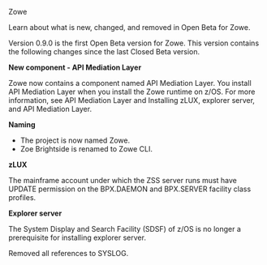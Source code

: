 <?xml version="1.0" encoding="UTF-8"?><?workdir /C:\GitFolder\docs-site\docs\user-guide\temp\ibmpdf\oxygen_dita_temp\user-guide?><?workdir-uri file:/C:/GitFolder/docs-site/docs/user-guide/temp/ibmpdf/oxygen_dita_temp/user-guide/?><?path2project?><?path2project-uri ./?><?path2rootmap-uri ./?><topic xmlns:ditaarch="http://dita.oasis-open.org/architecture/2005/" xmlns:dita-ot="http://dita-ot.sourceforge.net/ns/201007/dita-ot" class="- topic/topic " ditaarch:DITAArchVersion="1.2" domains="(topic hi-d) (topic ut-d) (topic indexing-d) (topic hazard-d) (topic abbrev-d) (topic pr-d) (topic sw-d) (topic ui-d)" id="summary_of_changes_for_open_beta" xtrc="topic:1;166:-1" xtrf="file:/C:/GitFolder/docs-site/docs/user-guide/summaryofchanges.md"><title class="- topic/title " xtrc="title:1;166:-1" xtrf="file:/C:/GitFolder/docs-site/docs/user-guide/summaryofchanges.md">Summary of changes for Open Beta</title><prolog class="- topic/prolog "><metadata class="- topic/metadata "><prodinfo class="- topic/prodinfo " xtrc="prodinfo:1;17:11" xtrf="file:/C:/GitFolder/docs-site/docs/user-guide/Zowe_User_Guide.ditamap">

<prodname class="- topic/prodname " xtrc="prodname:1;19:11" xtrf="file:/C:/GitFolder/docs-site/docs/user-guide/Zowe_User_Guide.ditamap">Zowe</prodname>
</prodinfo></metadata></prolog><body class="- topic/body " xtrc="body:1;166:-1" xtrf="file:/C:/GitFolder/docs-site/docs/user-guide/summaryofchanges.md"><p class="- topic/p " xtrc="p:1;166:-1" xtrf="file:/C:/GitFolder/docs-site/docs/user-guide/summaryofchanges.md">Learn about what is new, changed, and removed in Open Beta for Zowe.</p></body><topic class="- topic/topic " ditaarch:DITAArchVersion="1.2" domains="(topic hi-d) (topic ut-d) (topic indexing-d) (topic hazard-d) (topic abbrev-d) (topic pr-d) (topic sw-d) (topic ui-d)" id="version_0_9_0_august_2018" xtrc="topic:2;166:-1" xtrf="file:/C:/GitFolder/docs-site/docs/user-guide/summaryofchanges.md"><title class="- topic/title " xtrc="title:2;166:-1" xtrf="file:/C:/GitFolder/docs-site/docs/user-guide/summaryofchanges.md">Version 0.9.0 (August 2018)</title><body class="- topic/body " xtrc="body:2;166:-1" xtrf="file:/C:/GitFolder/docs-site/docs/user-guide/summaryofchanges.md"><p class="- topic/p " xtrc="p:2;166:-1" xtrf="file:/C:/GitFolder/docs-site/docs/user-guide/summaryofchanges.md">Version 0.9.0 is the first Open Beta version for Zowe. This version contains the following changes since the last Closed Beta version.</p></body><topic class="- topic/topic " ditaarch:DITAArchVersion="1.2" domains="(topic hi-d) (topic ut-d) (topic indexing-d) (topic hazard-d) (topic abbrev-d) (topic pr-d) (topic sw-d) (topic ui-d)" id="what_s_new" xtrc="topic:3;166:-1" xtrf="file:/C:/GitFolder/docs-site/docs/user-guide/summaryofchanges.md"><title class="- topic/title " xtrc="title:3;166:-1" xtrf="file:/C:/GitFolder/docs-site/docs/user-guide/summaryofchanges.md">What's new</title><body class="- topic/body " xtrc="body:3;166:-1" xtrf="file:/C:/GitFolder/docs-site/docs/user-guide/summaryofchanges.md"><p class="- topic/p " xtrc="p:3;166:-1" xtrf="file:/C:/GitFolder/docs-site/docs/user-guide/summaryofchanges.md"><b class="+ topic/ph hi-d/b " xtrc="b:1;166:-1" xtrf="file:/C:/GitFolder/docs-site/docs/user-guide/summaryofchanges.md">New component - API Mediation Layer</b></p><p class="- topic/p " xtrc="p:4;166:-1" xtrf="file:/C:/GitFolder/docs-site/docs/user-guide/summaryofchanges.md">Zowe now contains a component named API Mediation Layer. You install API Mediation Layer when you install the Zowe runtime on z/OS. For more information, see <xref class="- topic/xref " format="md#api-mediation-layer" href="introduction.md#api-mediation-layer" xtrc="xref:1;166:-1" xtrf="file:/C:/GitFolder/docs-site/docs/user-guide/summaryofchanges.md"><?ditaot usertext?>API Mediation Layer</xref> and <xref class="- topic/xref " format="md#installing-the-zowe-runtime-on-z-os" href="install-zos.md#installing-the-zowe-runtime-on-z-os" xtrc="xref:2;166:-1" xtrf="file:/C:/GitFolder/docs-site/docs/user-guide/summaryofchanges.md"><?ditaot usertext?>Installing zLUX, explorer server, and API Mediation Layer</xref>.</p></body></topic><topic class="- topic/topic " ditaarch:DITAArchVersion="1.2" domains="(topic hi-d) (topic ut-d) (topic indexing-d) (topic hazard-d) (topic abbrev-d) (topic pr-d) (topic sw-d) (topic ui-d)" id="what_s_changed" xtrc="topic:4;166:-1" xtrf="file:/C:/GitFolder/docs-site/docs/user-guide/summaryofchanges.md"><title class="- topic/title " xtrc="title:4;166:-1" xtrf="file:/C:/GitFolder/docs-site/docs/user-guide/summaryofchanges.md">What's changed</title><body class="- topic/body " xtrc="body:4;166:-1" xtrf="file:/C:/GitFolder/docs-site/docs/user-guide/summaryofchanges.md"><p class="- topic/p " xtrc="p:5;166:-1" xtrf="file:/C:/GitFolder/docs-site/docs/user-guide/summaryofchanges.md"><b class="+ topic/ph hi-d/b " xtrc="b:2;166:-1" xtrf="file:/C:/GitFolder/docs-site/docs/user-guide/summaryofchanges.md">Naming</b></p><ul class="- topic/ul " xtrc="ul:1;166:-1" xtrf="file:/C:/GitFolder/docs-site/docs/user-guide/summaryofchanges.md"><li class="- topic/li " xtrc="li:1;166:-1" xtrf="file:/C:/GitFolder/docs-site/docs/user-guide/summaryofchanges.md">The project is now named Zowe.</li><li class="- topic/li " xtrc="li:2;166:-1" xtrf="file:/C:/GitFolder/docs-site/docs/user-guide/summaryofchanges.md">Zoe Brightside is renamed to Zowe CLI.</li></ul><p class="- topic/p " xtrc="p:6;166:-1" xtrf="file:/C:/GitFolder/docs-site/docs/user-guide/summaryofchanges.md"><b class="+ topic/ph hi-d/b " xtrc="b:3;166:-1" xtrf="file:/C:/GitFolder/docs-site/docs/user-guide/summaryofchanges.md">zLUX</b></p><p class="- topic/p " xtrc="p:7;166:-1" xtrf="file:/C:/GitFolder/docs-site/docs/user-guide/summaryofchanges.md">The mainframe account under which the ZSS server runs must have UPDATE permission on the <codeph class="+ topic/ph pr-d/codeph " xtrc="codeph:1;166:-1" xtrf="file:/C:/GitFolder/docs-site/docs/user-guide/summaryofchanges.md">BPX.DAEMON</codeph> and <codeph class="+ topic/ph pr-d/codeph " xtrc="codeph:2;166:-1" xtrf="file:/C:/GitFolder/docs-site/docs/user-guide/summaryofchanges.md">BPX.SERVER</codeph> facility class profiles.</p><p class="- topic/p " xtrc="p:8;166:-1" xtrf="file:/C:/GitFolder/docs-site/docs/user-guide/summaryofchanges.md"><b class="+ topic/ph hi-d/b " xtrc="b:4;166:-1" xtrf="file:/C:/GitFolder/docs-site/docs/user-guide/summaryofchanges.md">Explorer server</b></p><p class="- topic/p " xtrc="p:9;166:-1" xtrf="file:/C:/GitFolder/docs-site/docs/user-guide/summaryofchanges.md">The System Display and Search Facility (SDSF) of z/OS is no longer a prerequisite for installing explorer server.</p></body></topic><topic class="- topic/topic " ditaarch:DITAArchVersion="1.2" domains="(topic hi-d) (topic ut-d) (topic indexing-d) (topic hazard-d) (topic abbrev-d) (topic pr-d) (topic sw-d) (topic ui-d)" id="what_s_removed" xtrc="topic:5;166:-1" xtrf="file:/C:/GitFolder/docs-site/docs/user-guide/summaryofchanges.md"><title class="- topic/title " xtrc="title:5;166:-1" xtrf="file:/C:/GitFolder/docs-site/docs/user-guide/summaryofchanges.md">What's removed</title><body class="- topic/body " xtrc="body:5;166:-1" xtrf="file:/C:/GitFolder/docs-site/docs/user-guide/summaryofchanges.md"><p class="- topic/p " xtrc="p:10;166:-1" xtrf="file:/C:/GitFolder/docs-site/docs/user-guide/summaryofchanges.md">Removed all references to SYSLOG.</p></body></topic></topic></topic>